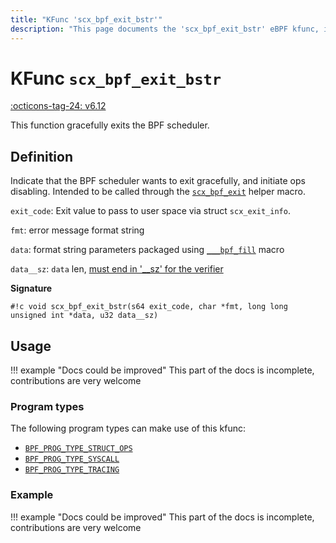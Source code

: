 ```yaml
---
title: "KFunc 'scx_bpf_exit_bstr'"
description: "This page documents the 'scx_bpf_exit_bstr' eBPF kfunc, including its definition, usage, program types that can use it, and examples."
---
```

# KFunc `scx_bpf_exit_bstr`

<!-- [FEATURE_TAG](scx_bpf_exit_bstr) -->
[:octicons-tag-24: v6.12](https://github.com/torvalds/linux/commit/f0e1a0643a59bf1f922fa209cec86a170b784f3f)
<!-- [/FEATURE_TAG] -->

This function gracefully exits the BPF scheduler.

## Definition

Indicate that the BPF scheduler wants to exit gracefully, and initiate ops disabling. Intended to be called through the [`scx_bpf_exit`](https://github.com/torvalds/linux/blob/2a52ca7c98960aafb0eca9ef96b2d0c932171357/tools/sched_ext/include/scx/common.bpf.h#L80) helper macro.

`exit_code`: Exit value to pass to user space via struct `scx_exit_info`.

`fmt`: error message format string

`data`: format string parameters packaged using [`___bpf_fill`](../../ebpf-library/libbpf/ebpf/___bpf_fill.md) macro

`data__sz`: `data` len, [must end in '__sz' for the verifier](../concepts/kfuncs.md#__sz-annotation)

**Signature**

<!-- [KFUNC_DEF] -->
`#!c void scx_bpf_exit_bstr(s64 exit_code, char *fmt, long long unsigned int *data, u32 data__sz)`
<!-- [/KFUNC_DEF] -->

## Usage

!!! example "Docs could be improved"
    This part of the docs is incomplete, contributions are very welcome

### Program types

The following program types can make use of this kfunc:

<!-- [KFUNC_PROG_REF] -->
- [`BPF_PROG_TYPE_STRUCT_OPS`](../program-type/BPF_PROG_TYPE_STRUCT_OPS.md)
- [`BPF_PROG_TYPE_SYSCALL`](../program-type/BPF_PROG_TYPE_SYSCALL.md)
- [`BPF_PROG_TYPE_TRACING`](../program-type/BPF_PROG_TYPE_TRACING.md)
<!-- [/KFUNC_PROG_REF] -->

### Example

!!! example "Docs could be improved"
    This part of the docs is incomplete, contributions are very welcome

